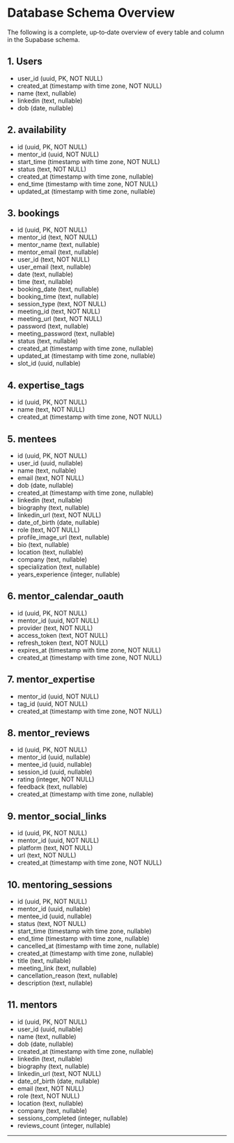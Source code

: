 # Database Schema Overview

The following is a complete, up‑to‑date overview of every table and column in the Supabase schema.

## 1. Users

- user_id (uuid, PK, NOT NULL)
- created_at (timestamp with time zone, NOT NULL)
- name (text, nullable)
- linkedin (text, nullable)
- dob (date, nullable)

## 2. availability

- id (uuid, PK, NOT NULL)
- mentor_id (uuid, NOT NULL)
- start_time (timestamp with time zone, NOT NULL)
- status (text, NOT NULL)
- created_at (timestamp with time zone, nullable)
- end_time (timestamp with time zone, NOT NULL)
- updated_at (timestamp with time zone, nullable)

## 3. bookings

- id (uuid, PK, NOT NULL)
- mentor_id (text, NOT NULL)
- mentor_name (text, nullable)
- mentor_email (text, nullable)
- user_id (text, NOT NULL)
- user_email (text, nullable)
- date (text, nullable)
- time (text, nullable)
- booking_date (text, nullable)
- booking_time (text, nullable)
- session_type (text, NOT NULL)
- meeting_id (text, NOT NULL)
- meeting_url (text, NOT NULL)
- password (text, nullable)
- meeting_password (text, nullable)
- status (text, nullable)
- created_at (timestamp with time zone, nullable)
- updated_at (timestamp with time zone, nullable)
- slot_id (uuid, nullable)

## 4. expertise_tags

- id (uuid, PK, NOT NULL)
- name (text, NOT NULL)
- created_at (timestamp with time zone, NOT NULL)

## 5. mentees

- id (uuid, PK, NOT NULL)
- user_id (uuid, nullable)
- name (text, nullable)
- email (text, NOT NULL)
- dob (date, nullable)
- created_at (timestamp with time zone, nullable)
- linkedin (text, nullable)
- biography (text, nullable)
- linkedin_url (text, NOT NULL)
- date_of_birth (date, nullable)
- role (text, NOT NULL)
- profile_image_url (text, nullable)
- bio (text, nullable)
- location (text, nullable)
- company (text, nullable)
- specialization (text, nullable)
- years_experience (integer, nullable)

## 6. mentor_calendar_oauth

- id (uuid, PK, NOT NULL)
- mentor_id (uuid, NOT NULL)
- provider (text, NOT NULL)
- access_token (text, NOT NULL)
- refresh_token (text, NOT NULL)
- expires_at (timestamp with time zone, NOT NULL)
- created_at (timestamp with time zone, NOT NULL)

## 7. mentor_expertise

- mentor_id (uuid, NOT NULL)
- tag_id (uuid, NOT NULL)
- created_at (timestamp with time zone, NOT NULL)

## 8. mentor_reviews

- id (uuid, PK, NOT NULL)
- mentor_id (uuid, nullable)
- mentee_id (uuid, nullable)
- session_id (uuid, nullable)
- rating (integer, NOT NULL)
- feedback (text, nullable)
- created_at (timestamp with time zone, nullable)

## 9. mentor_social_links

- id (uuid, PK, NOT NULL)
- mentor_id (uuid, NOT NULL)
- platform (text, NOT NULL)
- url (text, NOT NULL)
- created_at (timestamp with time zone, NOT NULL)

## 10. mentoring_sessions

- id (uuid, PK, NOT NULL)
- mentor_id (uuid, nullable)
- mentee_id (uuid, nullable)
- status (text, NOT NULL)
- start_time (timestamp with time zone, nullable)
- end_time (timestamp with time zone, nullable)
- cancelled_at (timestamp with time zone, nullable)
- created_at (timestamp with time zone, nullable)
- title (text, nullable)
- meeting_link (text, nullable)
- cancellation_reason (text, nullable)
- description (text, nullable)

## 11. mentors

- id (uuid, PK, NOT NULL)
- user_id (uuid, nullable)
- name (text, nullable)
- dob (date, nullable)
- created_at (timestamp with time zone, nullable)
- linkedin (text, nullable)
- biography (text, nullable)
- linkedin_url (text, NOT NULL)
- date_of_birth (date, nullable)
- email (text, NOT NULL)
- role (text, NOT NULL)
- location (text, nullable)
- company (text, nullable)
- sessions_completed (integer, nullable)
- reviews_count (integer, nullable)

---
